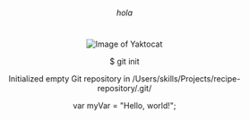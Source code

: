 <header>
 
 ###### hola <h1>
 
 ![Image of Yaktocat](https://octodex.github.com/images/yaktocat.png)

 $ git init
 
  Initialized empty Git repository in /Users/skills/Projects/recipe-repository/.git/
  
  var myVar = "Hello, world!";

</heade>
